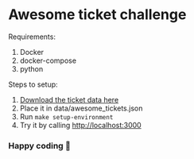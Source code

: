 # Awesome ticket challenge


Requirements:

1. Docker
2. docker-compose
3. python

Steps to setup:

1. [Download the ticket data here](https://drive.google.com/file/d/1Bvk2mW5t3GfkqTkpURiFpaLuqrUckzUX/view?usp=sharing)
2. Place it in data/awesome_tickets.json 
3. Run `make setup-environment`
4. Try it by calling [http://localhost:3000](http://localhost:3000)

### Happy coding 🎉
